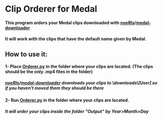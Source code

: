# Clip Orderer for Medal
 
#### This program orders your Medal clips downloaded with [noeRls](https://github.com/noeRls)/[medal-downloader](https://github.com/noeRls/medal-downloader)
#### It will work with the clips that have the default name given by Medal.


## How to use it:
#### 1- Place [Orderer.py](../blob/master/Orderer.py) in the folder where your clips are located. (The clips should be the only .mp4 files in the folder)
##### [noeRls](https://github.com/noeRls)/[medal-downloader](https://github.com/noeRls/medal-downloader) downloads your clips to _\downloads\\\[User]_ so if you haven't moved them they should be there

#### 2- Run [Orderer.py](../blob/master/Orderer.py) in the folder where your clips are located.
##### It will order your clips inside the folder "Output" by Year>Month>Day
